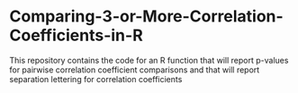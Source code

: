 # Comparing-3-or-More-Correlation-Coefficients-in-R
This repository contains the code for an R function that will report p-values for pairwise correlation coefficient comparisons and that will report separation lettering for correlation coefficients
